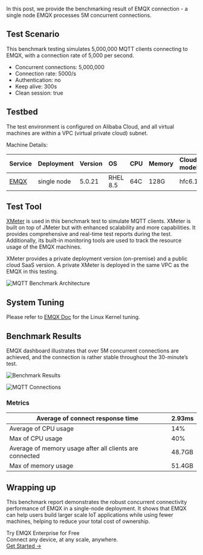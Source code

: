 In this post, we provide the benchmarking result of EMQX connection - a single node EMQX processes 5M concurrent connections.

## Test Scenario

This benchmark testing simulates 5,000,000 MQTT clients connecting to EMQX, with a connection rate of 5,000 per second. 

- Concurrent connections: 5,000,000
- Connection rate: 5000/s
- Authentication: no
- Keep alive: 300s
- Clean session: true

## Testbed

The test environment is configured on Alibaba Cloud, and all virtual machines are within a VPC (virtual private cloud) subnet.

Machine Details:

| Service                      | Deployment  | Version | OS       | CPU  | Memory | Cloud Host model |
| :--------------------------- | :---------- | :------ | :------- | :--- | :----- | :--------------- |
| [EMQX](https://github.com/emqx/emqx) | single node | 5.0.21  | RHEL 8.5 | 64C  | 128G   | hfc6.16xlarge    |

## Test Tool

[XMeter](https://www.emqx.com/en/products/xmeter) is used in this benchmark test to simulate MQTT clients. XMeter is built on top of JMeter but with enhanced scalability and more capabilities. It provides comprehensive and real-time test reports during the test. Additionally, its built-in monitoring tools are used to track the resource usage of the EMQX machines.

XMeter provides a private deployment version (on-premise) and a public cloud SaaS version. A private XMeter is deployed in the same VPC as the EMQX in this testing.

![MQTT Benchmark Architecture](https://assets.emqx.com/images/01563837a66a84243aea056c6958bb4c.png)

## System Tuning

Please refer to [EMQX Doc](https://docs.emqx.com/en/emqx/v5.0/performance/tune.html) for the Linux Kernel tuning.

## Benchmark Results

EMQX dashboard illustrates that over 5M concurrent connections are achieved, and the connection is rather stable throughout the 30-minute’s test.

![Benchmark Results](https://assets.emqx.com/images/ab44a93747aad0727714ce6a58897576.png)

![MQTT Connections](https://assets.emqx.com/images/91334a263f3c81d4daa785da742d5878.png)

### Metrics

| Average of connect response time                        | 2.93ms |
| ------------------------------------------------------- | ------ |
| Average of CPU usage                                    | 14%    |
| Max of CPU usage                                        | 40%    |
| Average of memory usage after all clients are connected | 48.7GB |
| Max of memory usage                                     | 51.4GB |

## Wrapping up

This benchmark report demonstrates the robust concurrent connectivity performance of EMQX in a single-node deployment. It shows that EMQX can help users build larger scale IoT applications while using fewer machines, helping to reduce your total cost of ownership.



<section class="promotion">
    <div>
        Try EMQX Enterprise for Free
      <div class="is-size-14 is-text-normal has-text-weight-normal">Connect any device, at any scale, anywhere.</div>
    </div>
    <a href="https://www.emqx.com/en/try?product=enterprise" class="button is-gradient px-5">Get Started →</a>
</section>
